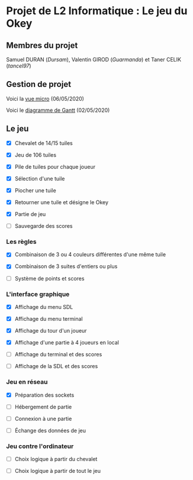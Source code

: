  # Projet de L2 Informatique : Le jeu du Okey
## Membres du projet
Samuel DURAN (_Dursam_), Valentin GIROD (_Guarmanda_) et Taner CELIK (_tancel97_)

## Gestion de projet
Voici la [vue micro](https://trello.com/b/gQjKANUW/projet-okey) (06/05/2020)

Voici le [diagramme de Gantt](https://onedrive.live.com/View.aspx?resid=98EC20023F1E6EC2!116&authkey=!ADXCvBvONsHHCVo) (02/05/2020)

## Le jeu
- [x] Chevalet de 14/15 tuiles

- [x] Jeu de 106 tuiles

- [x] Pile de tuiles pour chaque joueur

- [x] Sélection d'une tuile

- [x] Piocher une tuile

- [x] Retourner une tuile et désigne le Okey

- [x] Partie de jeu

- [ ] Sauvegarde des scores

### Les règles

- [x] Combinaison de 3 ou 4 couleurs différentes d'une même tuile

- [x] Combinaison de 3 suites d'entiers ou plus

- [ ] Système de points et scores

### L'interface graphique

- [X] Affichage du menu SDL

- [X] Affichage du menu terminal

- [x] Affichage du tour d'un joueur

- [x] Affichage d'une partie à 4 joueurs en local

- [ ] Affichage du terminal et des scores

- [ ] Affichage de la SDL et des scores

### Jeu en réseau

- [x] Préparation des sockets

- [ ] Hébergement de partie

- [ ] Connexion à une partie

- [ ] Échange des données de jeu

### Jeu contre l'ordinateur

- [ ] Choix logique à partir du chevalet

- [ ] Choix logique à partir de tout le jeu
